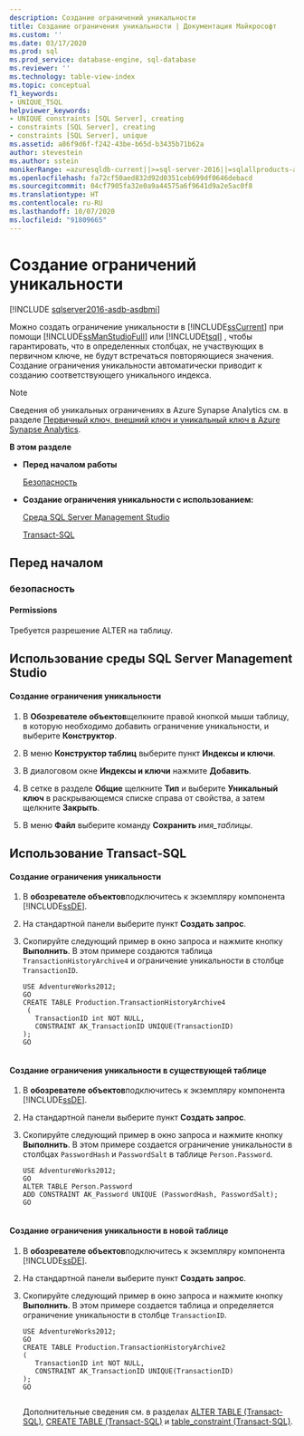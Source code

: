 ```yaml
---
description: Создание ограничений уникальности
title: Создание ограничения уникальности | Документация Майкрософт
ms.custom: ''
ms.date: 03/17/2020
ms.prod: sql
ms.prod_service: database-engine, sql-database
ms.reviewer: ''
ms.technology: table-view-index
ms.topic: conceptual
f1_keywords:
- UNIQUE_TSQL
helpviewer_keywords:
- UNIQUE constraints [SQL Server], creating
- constraints [SQL Server], creating
- constraints [SQL Server], unique
ms.assetid: a86f9d6f-f242-43be-b65d-b3435b71b62a
author: stevestein
ms.author: sstein
monikerRange: =azuresqldb-current||>=sql-server-2016||=sqlallproducts-allversions||>=sql-server-linux-2017||=azuresqldb-mi-current
ms.openlocfilehash: fa72cf50aed832d92d0351ceb699df0646debacd
ms.sourcegitcommit: 04cf7905fa32e0a9a44575a6f9641d9a2e5ac0f8
ms.translationtype: HT
ms.contentlocale: ru-RU
ms.lasthandoff: 10/07/2020
ms.locfileid: "91809665"
---
```

# <a name="create-unique-constraints"></a>Создание ограничений уникальности

[!INCLUDE [sqlserver2016-asdb-asdbmi](../../includes/applies-to-version/sqlserver2016-asdb-asdbmi.md)]

  Можно создать ограничение уникальности в [!INCLUDE[ssCurrent](../../includes/sscurrent-md.md)] при помощи [!INCLUDE[ssManStudioFull](../../includes/ssmanstudiofull-md.md)] или [!INCLUDE[tsql](../../includes/tsql-md.md)] , чтобы гарантировать, что в определенных столбцах, не участвующих в первичном ключе, не будут встречаться повторяющиеся значения. Создание ограничения уникальности автоматически приводит к созданию соответствующего уникального индекса.  
  
> [!NOTE]    
> Сведения об уникальных ограничениях в Azure Synapse Analytics см. в разделе [Первичный ключ, внешний ключ и уникальный ключ в Azure Synapse Analytics](/azure/sql-data-warehouse/sql-data-warehouse-table-constraints).
  
 **В этом разделе**  
  
-   **Перед началом работы**  
  
     [Безопасность](#Security)  
  
-   **Создание ограничения уникальности с использованием:**  
  
     [Среда SQL Server Management Studio](#SSMSProcedure)  
  
     [Transact-SQL](#TsqlProcedure)  
  
##  <a name="before-you-begin"></a><a name="BeforeYouBegin"></a> Перед началом  
  
###  <a name="security"></a><a name="Security"></a> безопасность  
  
####  <a name="permissions"></a><a name="Permissions"></a> Permissions  
 Требуется разрешение ALTER на таблицу.  
  
##  <a name="using-sql-server-management-studio"></a><a name="SSMSProcedure"></a> Использование среды SQL Server Management Studio  
  
#### <a name="to-create-a-unique-constraint"></a>Создание ограничения уникальности  
  
1.  В **Обозревателе объектов**щелкните правой кнопкой мыши таблицу, в которую необходимо добавить ограничение уникальности, и выберите **Конструктор**.  
  
2.  В меню **Конструктор таблиц** выберите пункт **Индексы и ключи**.  
  
3.  В диалоговом окне **Индексы и ключи** нажмите **Добавить**.  
  
4.  В сетке в разделе **Общие** щелкните **Тип** и выберите **Уникальный ключ** в раскрывающемся списке справа от свойства, а затем щелкните **Закрыть**.  
  
5.  В меню **Файл** выберите команду **Сохранить** _имя_таблицы_.  

##  <a name="using-transact-sql"></a><a name="TsqlProcedure"></a> Использование Transact-SQL  
  
#### <a name="to-create-a-unique-constraint"></a>Создание ограничения уникальности  
  
1.  В **обозревателе объектов**подключитесь к экземпляру компонента [!INCLUDE[ssDE](../../includes/ssde-md.md)].  
  
2.  На стандартной панели выберите пункт **Создать запрос**.  
  
3.  Скопируйте следующий пример в окно запроса и нажмите кнопку **Выполнить**. В этом примере создаются таблица `TransactionHistoryArchive4` и ограничение уникальности в столбце `TransactionID`.  
  
    ```  
    USE AdventureWorks2012;  
    GO  
    CREATE TABLE Production.TransactionHistoryArchive4  
     (  
       TransactionID int NOT NULL,   
       CONSTRAINT AK_TransactionID UNIQUE(TransactionID)   
    );   
    GO  
  
    ```  
  
#### <a name="to-create-a-unique-constraint-on-an-existing-table"></a>Создание ограничения уникальности в существующей таблице  
  
1.  В **обозревателе объектов**подключитесь к экземпляру компонента [!INCLUDE[ssDE](../../includes/ssde-md.md)].  
  
2.  На стандартной панели выберите пункт **Создать запрос**.  
  
3.  Скопируйте следующий пример в окно запроса и нажмите кнопку **Выполнить**. В этом примере создается ограничение уникальности в столбцах `PasswordHash` и `PasswordSalt` в таблице `Person.Password`.  
  
    ```  
    USE AdventureWorks2012;   
    GO  
    ALTER TABLE Person.Password   
    ADD CONSTRAINT AK_Password UNIQUE (PasswordHash, PasswordSalt);   
    GO  
  
    ```  
  
#### <a name="to-create-a-unique-constraint-on-a-new-table"></a>Создание ограничения уникальности в новой таблице  
  
1.  В **обозревателе объектов**подключитесь к экземпляру компонента [!INCLUDE[ssDE](../../includes/ssde-md.md)].  
  
2.  На стандартной панели выберите пункт **Создать запрос**.  
  
3.  Скопируйте следующий пример в окно запроса и нажмите кнопку **Выполнить**. В этом примере создается таблица и определяется ограничение уникальности в столбце `TransactionID`.  
  
    ```  
    USE AdventureWorks2012;  
    GO  
    CREATE TABLE Production.TransactionHistoryArchive2  
    (  
       TransactionID int NOT NULL,  
       CONSTRAINT AK_TransactionID UNIQUE(TransactionID)  
    );  
    GO  
  
    ```  
  
     Дополнительные сведения см. в разделах [ALTER TABLE (Transact-SQL)](../../t-sql/statements/alter-table-transact-sql.md), [CREATE TABLE (Transact-SQL)](../../t-sql/statements/create-table-transact-sql.md) и [table_constraint (Transact-SQL)](../../t-sql/statements/alter-table-table-constraint-transact-sql.md).  
  
###  <a name="TsqlExample"></a>